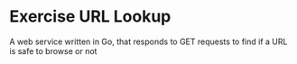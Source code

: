 # Exercise URL Lookup
A web service written in Go, that responds to GET requests to find if a URL is safe to browse or not
